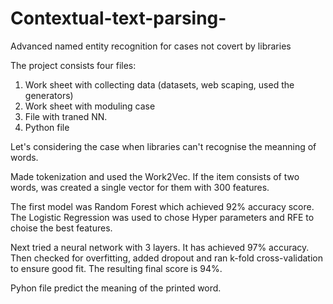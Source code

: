 # Contextual-text-parsing-
Advanced named entity recognition for cases not covert by libraries

The project consists four files:
1. Work sheet with collecting data (datasets, web scaping, used the generators)
2. Work sheet with moduling case 
3. File with traned NN.
4. Python file 

Let's considering the case when libraries can't recognise the meanning of words.

Made tokenization and used the Work2Vec. If the item consists of two words, was created a single vector for them with 300 features.

The first model was Random Forest which achieved 92% accuracy score. The Logistic Regression was used to chose Hyper parameters and RFE to choise the best features.

Next tried a neural network with 3 layers. It has achieved 97% accuracy. Then checked for overfitting, added dropout and ran k-fold cross-validation to ensure good fit. The resulting final score is 94%.

Pyhon file predict the meaning of the printed word.

